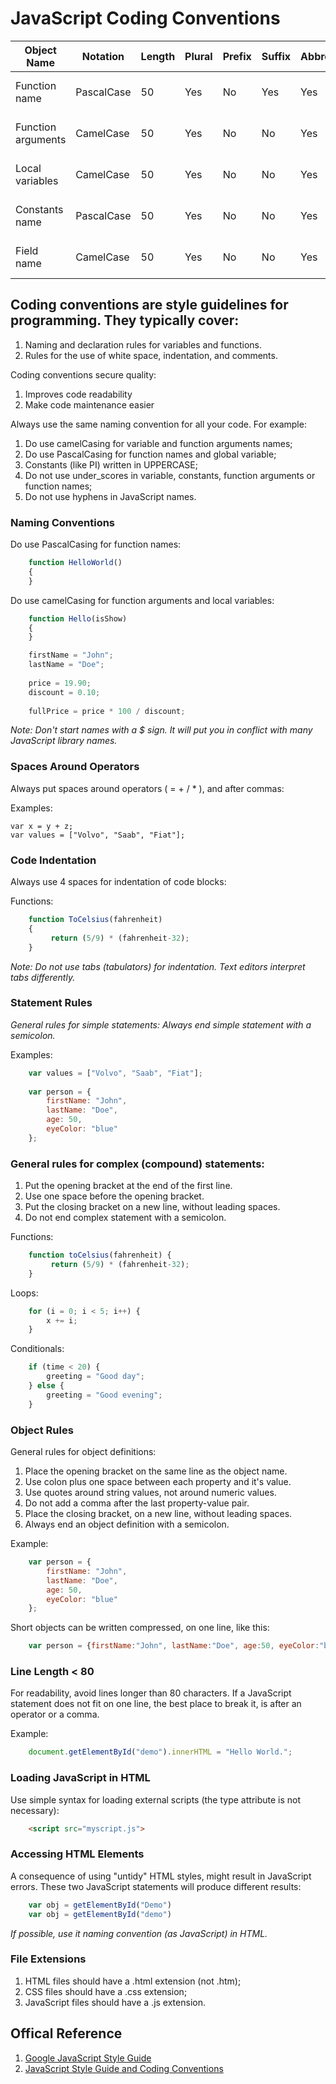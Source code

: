 # JavaScript Coding Conventions

| Object Name        | Notation   | Length | Plural | Prefix | Suffix | Abbreviation | Char Mask  | Underscores |
|--------------------|------------|--------|--------|--------|--------|--------------|------------|-------------|
| Function name      | PascalCase |     50 | Yes    | No     | Yes    | Yes          | [A-z][0-9] | No          |
| Function arguments | CamelCase  |     50 | Yes    | No     | No     | Yes          | [A-z][0-9] | No          |
| Local variables    | CamelCase  |     50 | Yes    | No     | No     | Yes          | [A-z][0-9] | No          |
| Constants name     | PascalCase |     50 | Yes    | No     | No     | Yes          | [A-z][0-9] | No          |
| Field name         | CamelCase  |     50 | Yes    | No     | No     | Yes          | [A-z][0-9] | No          |


## Coding conventions are style guidelines for programming. They typically cover:

1. Naming and declaration rules for variables and functions.
1. Rules for the use of white space, indentation, and comments.

Coding conventions secure quality:

1. Improves code readability
1. Make code maintenance easier

Always use the same naming convention for all your code. For example:
1. Do use camelCasing for variable and function arguments names;
2. Do use PascalCasing for function names and global variable;
3. Constants (like PI) written in UPPERCASE;
4. Do not use under_scores in variable, constants, function arguments or function names;
5. Do not use hyphens in JavaScript names.


### Naming Conventions

Do use PascalCasing for function names:

```javascript
    function HelloWorld()	
    {
    }
```

Do use camelCasing for function arguments and local variables: 

```javascript
    function Hello(isShow)	
    {
    }

    firstName = "John";
    lastName = "Doe";
    
    price = 19.90;
    discount = 0.10;
    
    fullPrice = price * 100 / discount;
```

*Note: Don't start names with a $ sign. It will put you in conflict with many JavaScript library names.*

### Spaces Around Operators

Always put spaces around operators ( = + / * ), and after commas:

Examples:

	var x = y + z;
	var values = ["Volvo", "Saab", "Fiat"];

### Code Indentation

Always use 4 spaces for indentation of code blocks:

Functions:

```javascript
    function ToCelsius(fahrenheit) 
    {
         return (5/9) * (fahrenheit-32);
    }
```

*Note: Do not use tabs (tabulators) for indentation. Text editors interpret tabs differently.* 

### Statement Rules

*General rules for simple statements: Always end simple statement with a semicolon.*

Examples:

```javascript	
    var values = ["Volvo", "Saab", "Fiat"];
    
    var person = {
        firstName: "John",
        lastName: "Doe",
        age: 50,
        eyeColor: "blue"
    };
```

### General rules for complex (compound) statements:

1. Put the opening bracket at the end of the first line.
2. Use one space before the opening bracket.
3. Put the closing bracket on a new line, without leading spaces.
4. Do not end complex statement with a semicolon.

Functions:

```javascript
    function toCelsius(fahrenheit) {
         return (5/9) * (fahrenheit-32);
    }
```

Loops:

```javascript
	for (i = 0; i < 5; i++) {
	    x += i;
	}
```

Conditionals:

```javascript
    if (time < 20) {
        greeting = "Good day";
    } else {
        greeting = "Good evening";
    }
```


### Object Rules

General rules for object definitions:

1. Place the opening bracket on the same line as the object name.
2. Use colon plus one space between each property and it's value.
3. Use quotes around string values, not around numeric values.
4. Do not add a comma after the last property-value pair.
5. Place the closing bracket, on a new line, without leading spaces.
6. Always end  an object definition with a semicolon.

Example:

```javascript
    var person = {
        firstName: "John",
        lastName: "Doe",
        age: 50,
        eyeColor: "blue"
    };
```

Short objects can be written compressed, on one line, like this:

```javascript
    var person = {firstName:"John", lastName:"Doe", age:50, eyeColor:"blue"};
```

### Line Length < 80

For readability, avoid lines longer than 80 characters. If a JavaScript statement does not fit on one line, the best place to break it, is after an operator or a comma.

Example:

```javascript
    document.getElementById("demo").innerHTML = "Hello World.";
```

### Loading JavaScript in HTML

Use simple syntax for loading external scripts (the type attribute is not necessary):

```html	
	<script src="myscript.js">
```

### Accessing HTML Elements

A consequence of using "untidy" HTML styles, might result in JavaScript errors. These two JavaScript statements will produce different results:

```javascript
    var obj = getElementById("Demo")
    var obj = getElementById("demo")
```

*If possible, use it naming convention (as JavaScript) in HTML.* 

### File Extensions

1. HTML files should have a .html extension (not .htm); 
2. CSS files should have a .css extension;
3. JavaScript files should have a .js extension.

## Offical Reference

1. [Google JavaScript Style Guide](http://google-styleguide.googlecode.com/svn/trunk/javascriptguide.xml)
2. [JavaScript Style Guide and Coding Conventions](http://www.w3schools.com/js/js_conventions.asp) 
